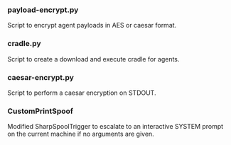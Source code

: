 ### payload-encrypt.py

Script to encrypt agent payloads in AES or caesar format.

### cradle.py

Script to create a download and execute cradle for agents.

### caesar-encrypt.py

Script to perform a caesar encryption on STDOUT.

### CustomPrintSpoof

Modified SharpSpoolTrigger to escalate to an interactive SYSTEM prompt on the current machine if no arguments are given.
